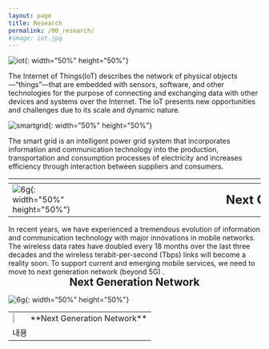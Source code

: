 ```yaml
---
layout: page
title: Research
permalink: /00_research/
#image: iot.jpg
---
```


![iot]({{site.baseurl}}/images/iot.jpg){: width="50%" height="50%"}
<div class = "iot_">The Internet of Things(IoT) describes the network of physical objects—“things”—that are embedded with sensors, software, and other technologies for the purpose of connecting and exchanging data with other devices and systems over the Internet. The IoT presents new opportunities and challenges due to its scale and dynamic nature.</div>


![smartgrid]({{site.baseurl}}/images/smartgrid.jpg){: width="50%" height="50%"}
<div class = "smartgrid_">The smart grid is an intelligent power grid system that incorporates information and communication technology into the production, transportation and consumption processes of electricity and increases efficiency through interaction between suppliers and consumers.</div>

|    |   <div style="width:890px"> </div>   |
|:---|:---:|
| ![6g]({{site.baseurl}}/images/6g.jpg){: width="50%" height="50%"} | <center><b><span style="font-size:150%">Next Generation Network</span></b></center>  |



<div class = "6g_">In recent years, we have experienced a tremendous evolution of information and communication technology with major innovations in mobile networks. The wireless data rates have doubled every 18 months over the last three decades and the wireless terabit-per-second (Tbps) links will become a reality soon. To support current and emerging mobile services, we need to move to next generation network (beyond 5G) .</div>



<center><b><span style="font-size:150%">Next Generation Network</span></b></center>


![6g]({{site.baseurl}}/images/6g.jpg?style=centerme){: width="50%" height="50%"}




<table>
  <tr>
    <td><img src = https://github.com/HeeJaeMon123/HeeJaeMon123.github.io/blob/main/images/6g.jpg width="30%" height="30%"></td>
    <td>**Next Generation Network**</td>
  </tr>
  <tr>
    <td colspan="2">내용</td>
  </tr>
</table>
